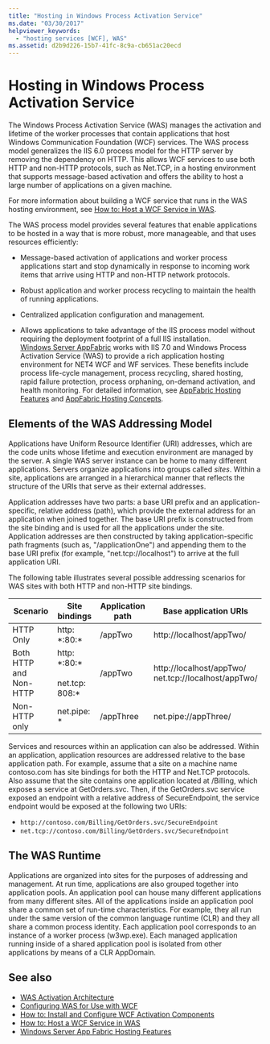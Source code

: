 ```yaml
---
title: "Hosting in Windows Process Activation Service"
ms.date: "03/30/2017"
helpviewer_keywords: 
  - "hosting services [WCF], WAS"
ms.assetid: d2b9d226-15b7-41fc-8c9a-cb651ac20ecd
---
```

# Hosting in Windows Process Activation Service
The Windows Process Activation Service (WAS) manages the activation and lifetime of the worker processes that contain applications that host Windows Communication Foundation (WCF) services. The WAS process model generalizes the IIS 6.0 process model for the HTTP server by removing the dependency on HTTP. This allows WCF services to use both HTTP and non-HTTP protocols, such as Net.TCP, in a hosting environment that supports message-based activation and offers the ability to host a large number of applications on a given machine.  
  
 For more information about building a WCF service that runs in the WAS hosting environment, see [How to: Host a WCF Service in WAS](../../../../docs/framework/wcf/feature-details/how-to-host-a-wcf-service-in-was.md).  
  
 The WAS process model provides several features that enable applications to be hosted in a way that is more robust, more manageable, and that uses resources efficiently:  
  
- Message-based activation of applications and worker process applications start and stop dynamically in response to incoming work items that arrive using HTTP and non-HTTP network protocols.  
  
- Robust application and worker process recycling to maintain the health of running applications.  
  
- Centralized application configuration and management.  
  
- Allows applications to take advantage of the IIS process model without requiring the deployment footprint of a full IIS installation.  
[Windows Server AppFabric](https://go.microsoft.com/fwlink/?LinkId=196496) works with IIS 7.0 and Windows Process Activation Service (WAS) to provide a rich application hosting environment for NET4 WCF and WF services. These benefits include process life-cycle management, process recycling, shared hosting, rapid failure protection, process orphaning, on-demand activation, and health monitoring. For detailed information, see [AppFabric Hosting Features](https://go.microsoft.com/fwlink/?LinkId=196494) and [AppFabric Hosting Concepts](https://go.microsoft.com/fwlink/?LinkId=196495).  
  
## Elements of the WAS Addressing Model  
 Applications have Uniform Resource Identifier (URI) addresses, which are the code units whose lifetime and execution environment are managed by the server. A single WAS server instance can be home to many different applications. Servers organize applications into groups called *sites*. Within a site, applications are arranged in a hierarchical manner that reflects the structure of the URIs that serve as their external addresses.  
  
 Application addresses have two parts: a base URI prefix and an application-specific, relative address (path), which provide the external address for an application when joined together. The base URI prefix is constructed from the site binding and is used for all the applications under the site. Application addresses are then constructed by taking application-specific path fragments (such as, "/applicationOne") and appending them to the base URI prefix (for example, "net.tcp://localhost") to arrive at the full application URI.  
  
 The following table illustrates several possible addressing scenarios for WAS sites with both HTTP and non-HTTP site bindings.  
  
|Scenario|Site bindings|Application path|Base application URIs|  
|--------------|-------------------|----------------------|---------------------------|  
|HTTP Only|http: *:80:\*|/appTwo|http://localhost/appTwo/|  
|Both HTTP and Non-HTTP|http: *:80:\*<br /><br /> net.tcp: 808:\*|/appTwo|http://localhost/appTwo/<br />net.tcp://localhost/appTwo/|  
|Non-HTTP only|net.pipe: *|/appThree|net.pipe://appThree/|  
  
 Services and resources within an application can also be addressed. Within an application, application resources are addressed relative to the base application path. For example, assume that a site on a machine name contoso.com has site bindings for both the HTTP and Net.TCP protocols. Also assume that the site contains one application located at /Billing, which exposes a service at GetOrders.svc. Then, if the GetOrders.svc service exposed an endpoint with a relative address of SecureEndpoint, the service endpoint would be exposed at the following two URIs:  
  
- `http://contoso.com/Billing/GetOrders.svc/SecureEndpoint`
- `net.tcp://contoso.com/Billing/GetOrders.svc/SecureEndpoint`
  
## The WAS Runtime  
 Applications are organized into sites for the purposes of addressing and management. At run time, applications are also grouped together into application pools. An application pool can house many different applications from many different sites. All of the applications inside an application pool share a common set of run-time characteristics. For example, they all run under the same version of the common language runtime (CLR) and they all share a common process identity. Each application pool corresponds to an instance of a worker process (w3wp.exe). Each managed application running inside of a shared application pool is isolated from other applications by means of a CLR AppDomain.  
  
## See also

- [WAS Activation Architecture](../../../../docs/framework/wcf/feature-details/was-activation-architecture.md)
- [Configuring WAS for Use with WCF](../../../../docs/framework/wcf/feature-details/configuring-the-wpa--service-for-use-with-wcf.md)
- [How to: Install and Configure WCF Activation Components](../../../../docs/framework/wcf/feature-details/how-to-install-and-configure-wcf-activation-components.md)
- [How to: Host a WCF Service in WAS](../../../../docs/framework/wcf/feature-details/how-to-host-a-wcf-service-in-was.md)
- [Windows Server App Fabric Hosting Features](https://go.microsoft.com/fwlink/?LinkId=201276)
